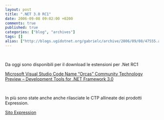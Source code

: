 ```yaml
---
layout: post
title: ".NET 3.0 RC1"
date: 2006-09-08 09:02:00 +0200
comments: true
published: true
categories: ["blog", "archives"]
tags: []
alias: ["http://blogs.ugidotnet.org/gabrielc/archive/2006/09/08/47555.aspx"]
---
```


<!-- more -->

<p>&nbsp;</p> <p>Da oggi sono disponibili per il download le estensioni per .Net RC1</p> <p><a href="http://www.microsoft.com/downloads/details.aspx?FamilyId=935AABF9-D1D0-4FC9-B443-877D8EA6EAB8&amp;displaylang=en">Microsoft Visual Studio Code Name “Orcas” Community Technology Preview – Development Tools for .NET Framework 3.0</a></p> <p>&nbsp;</p> <p>In più sono state anche anche rilasciate le CTP allineate&nbsp;dei prodotti Expression.</p> <p><a href="http://www.microsoft.com/products/expression/en/default.mspx">Sito Expression</a></p>
